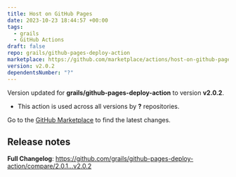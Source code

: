 ```yaml
---
title: Host on GitHub Pages
date: 2023-10-23 18:44:57 +00:00
tags:
  - grails
  - GitHub Actions
draft: false
repo: grails/github-pages-deploy-action
marketplace: https://github.com/marketplace/actions/host-on-github-pages
version: v2.0.2
dependentsNumber: "?"
---
```



Version updated for **grails/github-pages-deploy-action** to version **v2.0.2**.
- This action is used across all versions by **?** repositories.

Go to the [GitHub Marketplace](https://github.com/marketplace/actions/host-on-github-pages) to find the latest changes.

## Release notes

**Full Changelog**: https://github.com/grails/github-pages-deploy-action/compare/2.0.1...v2.0.2
